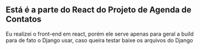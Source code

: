 ## Está é a parte do React do Projeto de Agenda de Contatos

Eu realizei o front-end em react, porém ele serve apenas para geral a build para de fato o Django usar, caso queira testar baixe os arquivos do Django
